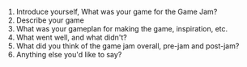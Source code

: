 1. Introduce yourself, What was your game for the Game Jam?
2. Describe your game
3. What was your gameplan for making the game, inspiration, etc.
4. What went well, and what didn't?
5. What did you think of the game jam overall, pre-jam and post-jam?
6. Anything else you'd like to say?